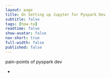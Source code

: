 ```yaml
---
layout: page
title: On Setting up Jupyter for Pyspark Dev
subtitle: false
tags: [how-to]
readtime: false
show-avatar: false
nav-short: true
full-width: false
published: false
---
```


pain-points of pyspark dev

-

